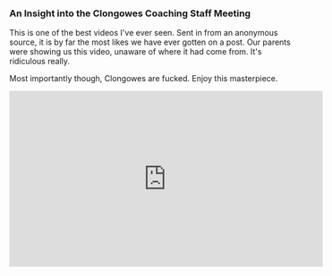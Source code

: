 <html>
<body>
  <h3>An Insight into the Clongowes Coaching Staff Meeting</h3>
  <p>This is one of the best videos I've ever seen. Sent in from an anonymous source, it is by far the most likes we have ever gotten on a post. Our parents were showing us this video, unaware of where it had come from. It's ridiculous really.</p>
  <p>Most importantly though, Clongowes are fucked. <!--<a href="/video-1583606595.mp4" download>-->Enjoy this masterpiece.</p>
  <!--video> 
    <!--<source src="/video-1583606595.mp4" type="video/mp4; codecs='avc1.42E01E, mp4a.40.2'">-->
    <iframe width="560" height="315" src="https://www.youtube.com/embed/FuUiV7P2P8Y" frameborder="0" allow="accelerometer; autoplay; encrypted-media; gyroscope; picture-in-picture" allowfullscreen></iframe>
    <!--<source src="/video-1583606595.ogv" type="video/ogg; codecs='theora, vorbis'">>
  </video-->
</body>
</html>
